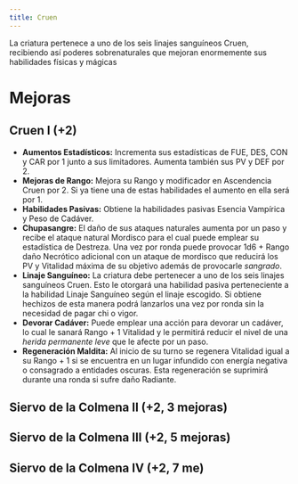```yaml
---
title: Cruen
---
```


La criatura pertenece a uno de los seis linajes sanguíneos Cruen, recibiendo así poderes sobrenaturales que mejoran enormemente sus habilidades físicas y mágicas

# Mejoras

## Cruen I (+2)

- **Aumentos Estadísticos:** Incrementa sus estadísticas de FUE, DES, CON y CAR por 1 junto a sus limitadores. Aumenta también sus PV y DEF por 2.
- **Mejoras de Rango:** Mejora su Rango y modificador en Ascendencia Cruen por 2. Si ya tiene una de estas habilidades el aumento en ella será por 1. 
- **Habilidades Pasivas:** Obtiene la habilidades pasivas Esencia Vampírica y Peso de Cadáver.
- **Chupasangre:** El daño de sus ataques naturales aumenta por un paso y recibe el ataque natural Mordisco para el cual puede emplear su estadística de Destreza. Una vez por ronda puede provocar 1d6 + Rango daño Necrótico adicional con un ataque de mordisco que reducirá los PV y Vitalidad máxima de su objetivo además de provocarle *sangrado*.
- **Linaje Sanguíneo:** La criatura debe pertenecer a uno de los seis linajes sanguíneos Cruen. Esto le otorgará una habilidad pasiva perteneciente a la habilidad Linaje Sanguíneo según el linaje escogido. Si obtiene hechizos de esta manera podrá lanzarlos una vez por ronda sin la necesidad de pagar chi o vigor.
- **Devorar Cadáver:** Puede emplear una acción para devorar un cadáver, lo cual le sanará Rango + 1 Vitalidad y le permitirá reducir el nivel de una *herida permanente leve* que le afecte por un paso.
- **Regeneración Maldita:** Al inicio de su turno se regenera Vitalidad igual a su Rango + 1 si se encuentra en un lugar infundido con energía negativa o consagrado a entidades oscuras. Esta regeneración se suprimirá durante una ronda si sufre daño Radiante. 

## Siervo de la Colmena II (+2, 3 mejoras)

## Siervo de la Colmena III (+2, 5 mejoras)

## Siervo de la Colmena IV (+2, 7 me)